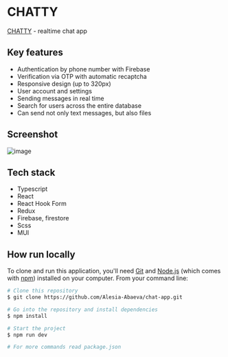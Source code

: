 # CHATTY

[CHATTY](https://chatty-52480.web.app/) - realtime chat app

## Key features

- Authentication by phone number with Firebase
- Verification via OTP with automatic recaptcha
- Responsive design (up to 320px)
- User account and settings
- Sending messages in real time
- Search for users across the entire database
- Can send not only text messages, but also files

## Screenshot

![image](https://github.com/Alesia-Abaeva/chat-app/assets/101274979/009205af-4a45-4b41-8871-ac4665caa776)

## Tech stack

- Typescript
- React
- React Hook Form
- Redux
- Firebase, firestore
- Scss
- MUI

## How run locally

To clone and run this application, you'll need [Git](https://git-scm.com) and [Node.js](https://nodejs.org/en/download/) (which comes with [npm](http://npmjs.com)) installed on your computer. From your command line:

```bash
# Clone this repository
$ git clone https://github.com/Alesia-Abaeva/chat-app.git

# Go into the repository and install dependencies
$ npm install

# Start the project
$ npm run dev

# For more commands read package.json
```
